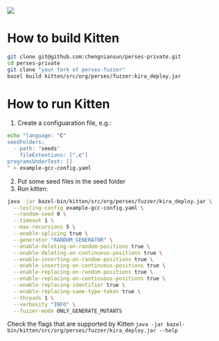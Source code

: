 ![](https://github.com/chengniansun/kitten/workflows/CI/badge.svg)

# How to build Kitten

```bash
git clone git@github.com:chengniansun/perses-private.git
cd perses-private
git clone "your fork of perses-fuzzer"
bazel build kitten/src/org/perses/fuzzer:kira_deploy.jar
```

# How to run Kitten
1. Create a configuaration file, e.g.:
```bash
echo "language: "C"
seedFolders:
  - path: "seeds"
    fileExtentions: [".c"]
programsUnderTest: []
" > example-gcc-config.yaml
```
2. Put some seed files in the seed folder
3. Run kitten:
```bash
java -jar bazel-bin/kitten/src/org/perses/fuzzer/kira_deploy.jar \
  --testing-config example-gcc-config.yaml \
  --random-seed 0 \
  --timeout 1 \
  --max-recursions 5 \
  --enable-splicing true \
  --generator "RANDOM_GENERATOR" \
  --enable-deleting-on-random-positions true \
  --enable-deleting-on-continuous-positions true \
  --enable-inserting-on-random-positions true \
  --enable-inserting-on-continuous-positions true \
  --enable-replacing-on-random-positions true \
  --enable-replacing-on-continuous-positions true \
  --enable-replacing-identifier true \
  --enable-replacing-same-type-token true \
  --threads 1 \
  --verbosity "INFO" \
  --fuzzer-mode ONLY_GENERATE_MUTANTS
```

Check the flags that are supported by Kitten
```java -jar bazel-bin/kitten/src/org/perses/fuzzer/kira_deploy.jar --help```